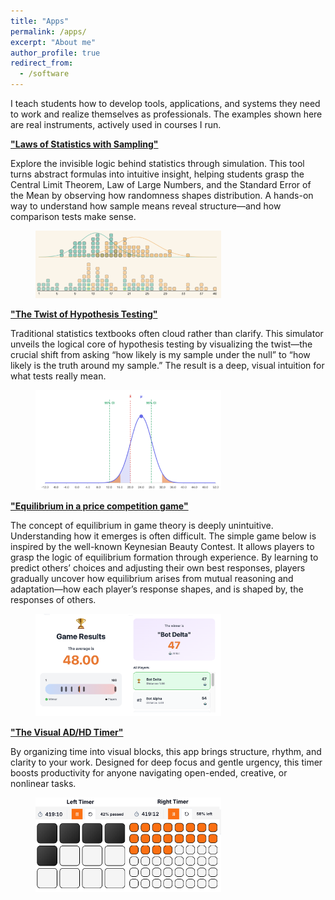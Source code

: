 ```yaml
---
title: "Apps"
permalink: /apps/
excerpt: "About me"
author_profile: true
redirect_from: 
  - /software
---
```





I teach students how to develop tools, applications, and systems they need to work and realize themselves as professionals. The examples shown here are real instruments, actively used in courses I run.

[**"Laws of Statistics with Sampling"**](https://studio--cle-dev-09775848-67412.us-central1.hosted.app/)

Explore the invisible logic behind statistics through simulation. This tool turns abstract formulas into intuitive insight, helping students grasp the Central Limit Theorem, Law of Large Numbers, and the Standard Error of the Mean by observing how randomness shapes distribution. A hands-on way to understand how sample means reveal structure—and how comparison tests make sense.

<figure>
  <img src="/files/figs/sampling.png" style="max-width:70%; height:auto;">
</figure>

[**"The Twist of Hypothesis Testing"**](https://claude.ai/public/artifacts/b92449ba-731b-417f-acce-78c5ebd8cb96)

Traditional statistics textbooks often cloud rather than clarify. This simulator unveils the logical core of hypothesis testing by visualizing the twist—the crucial shift from asking “how likely is my sample under the null” to “how likely is the truth around my sample.” The result is a deep, visual intuition for what tests really mean.

<figure>
  <img src="/files/figs/twist.png" style="max-width:70%; height:auto;">
</figure>

[**"Equilibrium in a price competition game"**](https://claude.ai/public/artifacts/0d7f7dd5-8b87-4b4f-ba34-7370651af365)

The concept of equilibrium in game theory is deeply unintuitive. Understanding how it emerges is often difficult. The simple game below is inspired by the well-known Keynesian Beauty Contest. It allows players to grasp the logic of equilibrium formation through experience. By learning to predict others’ choices and adjusting their own best responses, players gradually uncover how equilibrium arises from mutual reasoning and adaptation—how each player’s response shapes, and is shaped by, the responses of others.

<figure>
  <img src="/files/figs/pricecompetition.png" style="max-width:70%; height:auto;">
</figure>



[**"The Visual AD/HD Timer"**](https://studio--timeblocks2-04522399-35e61.us-central1.hosted.app/)

By organizing time into visual blocks, this app brings structure, rhythm, and clarity to your work. Designed for deep focus and gentle urgency, this timer boosts productivity for anyone navigating open-ended, creative, or nonlinear tasks.

<figure>
  <img src="/files/figs/timer.png" style="max-width:70%; height:auto;">
</figure>
